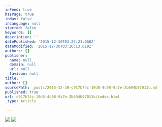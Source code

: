 ```yaml
---
inFeed: true
hasPage: true
inNav: false
inLanguage: null
starred: false
keywords: []
description: ''
datePublished: '2015-12-30T03:27:21.650Z'
dateModified: '2015-12-30T03:26:13.610Z'
authors: []
publisher:
  name: null
  domain: null
  url: null
  favicon: null
title: ''
author: []
sourcePath: _posts/2015-12-30-c917b74c-19d8-4c98-9a7e-2b694b97013b.md
published: true
url: c917b74c-19d8-4c98-9a7e-2b694b97013b/index.html
_type: Article

---
```

![](https://the-grid-user-content.s3-us-west-2.amazonaws.com/baba30bd-1f35-4592-a410-28688a0eb0c9.jpg)
![](https://the-grid-user-content.s3-us-west-2.amazonaws.com/de876a74-4db4-4ea3-bc03-e3f384a83dc0.jpg)